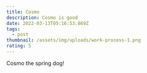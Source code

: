 ```yaml
---
title: Cosmo
description: Cosmo is good
date: 2022-03-13T05:16:53.869Z
tags:
  - post
thumbnail: /assets/img/uploads/work-process-1.png
rating: 5
---
```

Cosmo the spring dog!